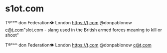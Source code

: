 # s1ot.com
T®ᶜᵒᵐ don Federation👁  London  https://ţ.com @donpablonow c@ţ.com"slot.com - slang used in the British armed forces meaning to kill or shoot"
T®ᶜᵒᵐ don Federation👁  London  https://ţ.com @donpablonow c@ţ.com